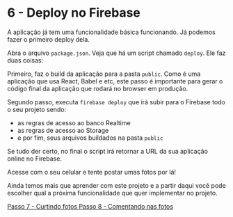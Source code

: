# 6 - Deploy no Firebase

A aplicação já tem uma funcionalidade básica funcionando. Já podemos fazer o primeiro deploy dela. 

Abra o arquivo `package.json`. Veja que há um script chamado `deploy`.
Ele faz duas coisas:

Primeiro, faz o build da aplicação para a pasta `public`. Como é uma aplicação que usa React, Babel e etc, este passo é importante para gerar o código final da aplicação que rodará no browser em produção.

Segundo passo, executa `firebase deploy` que irá subir para o Firebase todo o seu projeto sendo:
- as regras de acesso ao banco Realtime
- as regras de acesso ao Storage
- e por fim, seus arquivos buildados na pasta `public`

Se tudo der certo, no final o script irá retornar a URL da sua aplicação online no Firebase.

Acesse com o seu celular e tente postar umas fotos por lá!

Ainda temos mais que aprender com este projeto e a partir daqui você pode escolher qual a próxima funcionalidade que quer implementar no projeto.

[Passo 7 - Curtindo fotos ](./passo7.md)
[Passo 8 - Comentando nas fotos ](./passo8.md)